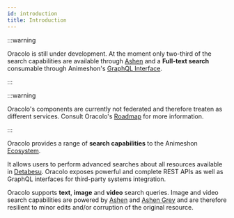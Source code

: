 ```yaml
---
id: introduction
title: Introduction
---
```


:::warning

Oracolo is still under development. At the moment only two-third of the search capabilities are available through [Ashen](/docs/ashen/introduction) and a **Full-text search** consumable through Animeshon's [GraphQL Interface](/docs/graphql/quickstarts).

:::

:::warning

Oracolo's components are currently not federated and therefore treaten as different services. Consult Oracolo's [Roadmap](/docs/oracolo/roadmap) for more information.

:::

Oracolo provides a range of **search capabilities** to the Animeshon [Ecosystem](/docs/ecosystem/introduction).

It allows users to perform advanced searches about all resources available in [Detabesu](/docs/detabesu/introduction). Oracolo exposes powerful and complete REST APIs as well as GraphQL interfaces for third-party systems integration.

Oracolo supports **text**, **image** and **video** search queries. Image and video search capabilities are powered by [Ashen](/docs/ashen/introduction) and [Ashen Grey](/docs/ecosystem/roadmap) and are therefore resilient to minor edits and/or corruption of the original resource.
